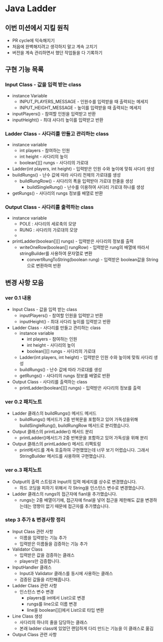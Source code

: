 # Java Ladder
## 이번 미션에서 지킬 원칙
- PR cycle에 익숙해지기
- 처음에 완벽해지려고 생각하지 말고 계속 고치기
- 버전을 계속 관리하면서 했던 작업들을 다 기록하기
## 구현 기능 목록
### Input Class - 값을 입력 받는 class
- instance Variable
    - INPUT_PLAYERS_MESSAGE - 인원수를 입력받을 때 출력되는 메세지
    - INPUT_HEIGHT_MESSAGE - 높이를 입력받을 때 출력되는 메세지
- inputPlayers() - 참여할 인원을 입력받고 반환
- inputHeight() - 최대 사다리 높이를 입력받고 반환
### Ladder Class - 사다리를 만들고 관리하는 class
- instance variable
    - int players - 참여하는 인원
    - int height - 사다리의 높이
    - boolean[][] rungs - 사다리의 가로대
- Ladder(int players, int height) - 입력받은 인원 수와 높이에 맞춰 사다리 생성
- buildRungs() - 난수 값에 따라 사다리 전체의 가로대를 생성
    - buildRungRow() - 사다리의 폭을 입력받아 가로대 한줄을 생성
        - buildSingleRung() - 난수를 이용하여 사다리 가로대 하나를 생성
- getRungs() - 사다리의 rungs 정보를 배열로 반환
### Output Class - 사다리를 출력하는 class
- instance variable
    - POLE : 사다리의 세로축의 모양
    - RUNG : 사다리의 가로대의 모양
    -
- printLadder(boolean[][] rungs) - 입력받은 사다리의 정보를 출력
    - writeOneRow(boolean[] rungRow) - 입력받은 rung의 배열에 따라서 stringBuilder를 사용하여 문자열로 변환
        - convertRungToString(boolean rung) - 입력받은 boolean값을 String으로 변환하여 반환
## 변경 사항 모음
### ver 0.1 내용
- Input Class - 값을 입력 받는 class
    - inputPlayers() - 참여할 인원을 입력받고 반환
    - inputHeight() - 최대 사다리 높이를 입력받고 반환
- Ladder Class - 사다리를 만들고 관리하는 class
    - instance variable
        - int players - 참여하는 인원
        - int height - 사다리의 높이
        - boolean[][] rungs - 사다리의 가로대
    - Ladder(int players, int height) - 입력받은 인원 수와 높이에 맞춰 사다리 생성
    - buildRungs() - 난수 값에 따라 가로대를 생성
    - getRungs() - 사다리의 rungs 정보를 배열로 반환
- Output Class - 사다리를 출력하는 class
    - printLadder(boolean[][] rungs) - 입력받은 사다리의 정보를 출력
### ver 0.2 패치노트
- Ladder 클래스의 buildRungs() 메서드 메서드
    - buildRungs() 메서드가 2중 반복문을 포함하고 있어 가독성을위해 buildSingleRung(), buildRungRow 메서드로 분리했습니다.
- Output 클래스의 printLadder() 메서드 분리
    - printLadder()메서드가 2중 반복문을 포함하고 있어 가독성을 위해 분리
- Output 클래스의 printLadder() 메서드 리팩토링
    - print메서드를 계속 호출하여 구현했었는데 너무 보기 어렵습니다. 그래서  StringBuilder 메서드를 사용하여 구현했습니다.
### ver o.3 패치노트
- Output의 출력 스트링과 Input의 입력 메세지를 상수로 변경했습니다.
    - 하드 코딩을 피하기 위해서 각 String을 인스턴스 변수로 변경했습니다.
- Ladder 클래스의 rungs의 접근자에 fianl을 추가했습니다.
    - rungs는 2중 배열이기에, 접근자에 final을 넣어 접근을 제한해도 값을 변경하는데는 영향이 없기 때문에 접근자를 추가헀습니다.
### step 3 추가 & 변경사항 정리
- Input Class 관련 사항
    - 이름을 입력받는 기능 추가
    - 입력받은 이름들을 검증하는 기능 추가
- Validator Class
    - 입력받은 값을 검증하는 클래스
    - players만 검증합니다.
- InputHandler 클래스
    - Input과 Validator 클래스를 동시에 사용하는 클래스
    - 검증된 값들을 리턴해줍니다.
- Ladder Class 관련 사항
    - 인스턴스 변수 변경
        - players를 int에서 List<String>으로 변경
        - rungs를 line으로 이름 변경
        - line을 boolean[][]에서 List<Line>으로 타입 변환
- Line Class 생성
    - 사다리의 하나의 줄을 담당하는 클래스
    - 본래 ladder class에 있었던 랜덤하게 다리 만드는 기능을 이 클래스로 옮김
- Output Class 관련 사항
